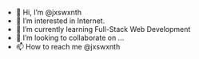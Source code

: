 - 👋 Hi, I’m @jxswxnth
- 👀 I’m interested in Internet.
- 🌱 I’m currently learning Full-Stack Web Development 
- 💞️ I’m looking to collaborate on ...
- 📫 How to reach me @jxswxnth

<!---
jxswxnth/jxswxnth is a ✨ special ✨ repository because its `README.md` (this file) appears on your GitHub profile.
You can click the Preview link to take a look at your changes.
--->
